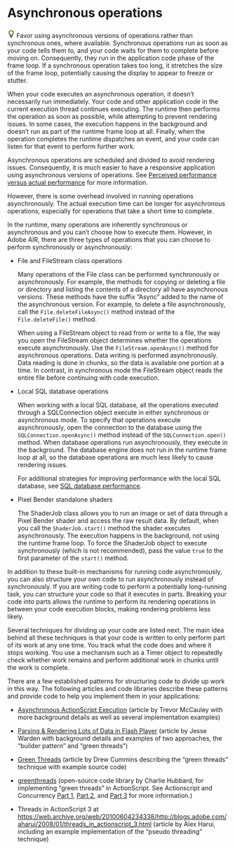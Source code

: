 # Asynchronous operations

![](../img/tip_help.png) Favor using asynchronous versions of operations rather
than synchronous ones, where available. Synchronous operations run as soon as
your code tells them to, and your code waits for them to complete before moving
on. Consequently, they run in the application code phase of the frame loop. If a
synchronous operation takes too long, it stretches the size of the frame loop,
potentially causing the display to appear to freeze or stutter.

When your code executes an asynchronous operation, it doesn’t necessarily run
immediately. Your code and other application code in the current execution
thread continues executing. The runtime then performs the operation as soon as
possible, while attempting to prevent rendering issues. In some cases, the
execution happens in the background and doesn’t run as part of the runtime frame
loop at all. Finally, when the operation completes the runtime dispatches an
event, and your code can listen for that event to perform further work.

Asynchronous operations are scheduled and divided to avoid rendering issues.
Consequently, it is much easier to have a responsive application using
asynchronous versions of operations. See
[Perceived performance versus actual performance](../introduction/perceived-performance-vs-actual-performance.md)
for more information.

However, there is some overhead involved in running operations asynchronously.
The actual execution time can be longer for asynchronous operations, especially
for operations that take a short time to complete.

In the runtime, many operations are inherently synchronous or asynchronous and
you can’t choose how to execute them. However, in Adobe AIR, there are three
types of operations that you can choose to perform synchronously or
asynchronously:

- File and FileStream class operations

  Many operations of the File class can be performed synchronously or
  asynchronously. For example, the methods for copying or deleting a file or
  directory and listing the contents of a directory all have asynchronous
  versions. These methods have the suffix “Async” added to the name of the
  asynchronous version. For example, to delete a file asynchronously, call the
  `File.deleteFileAsync()` method instead of the `File.deleteFile()` method.

  When using a FileStream object to read from or write to a file, the way you
  open the FileStream object determines whether the operations execute
  asynchronously. Use the `FileStream.openAsync()` method for asynchronous
  operations. Data writing is performed asynchronously. Data reading is done in
  chunks, so the data is available one portion at a time. In contrast, in
  synchronous mode the FileStream object reads the entire file before continuing
  with code execution.

- Local SQL database operations

  When working with a local SQL database, all the operations executed through a
  SQLConnection object execute in either synchronous or asynchronous mode. To
  specify that operations execute asynchronously, open the connection to the
  database using the `SQLConnection.openAsync()` method instead of the
  `SQLConnection.open()` method. When database operations run asynchronously,
  they execute in the background. The database engine does not run in the
  runtime frame loop at all, so the database operations are much less likely to
  cause rendering issues.

  For additional strategies for improving performance with the local SQL
  database, see
  [SQL database performance](../sql-database-performance/index.md).

- Pixel Bender standalone shaders

  The ShaderJob class allows you to run an image or set of data through a Pixel
  Bender shader and access the raw result data. By default, when you call the
  `ShaderJob.start()` method the shader executes asynchronously. The execution
  happens in the background, not using the runtime frame loop. To force the
  ShaderJob object to execute synchronously (which is not recommended), pass the
  value `true` to the first parameter of the `start()` method.

In addition to these built-in mechanisms for running code asynchronously, you
can also structure your own code to run asynchronously instead of synchronously.
If you are writing code to perform a potentially long-running task, you can
structure your code so that it executes in parts. Breaking your code into parts
allows the runtime to perform its rendering operations in between your code
execution blocks, making rendering problems less likely.

Several techniques for dividing up your code are listed next. The main idea
behind all these techniques is that your code is written to only perform part of
its work at any one time. You track what the code does and where it stops
working. You use a mechanism such as a Timer object to repeatedly check whether
work remains and perform additional work in chunks until the work is complete.

There are a few established patterns for structuring code to divide up work in
this way. The following articles and code libraries describe these patterns and
provide code to help you implement them in your applications:

- [Asynchronous ActionScript Execution](https://web.archive.org/web/20120509020649/http://www.senocular.com/flash/tutorials/asyncoperations/)
  (article by Trevor McCauley with more background details as well as several
  implementation examples)

- [Parsing & Rendering Lots of Data in Flash Player](https://web.archive.org/web/20150601191847/http://jessewarden.com/2009/02/parsing-rendering-lots-of-data-in-flash-player.html)
  (article by Jesse Warden with background details and examples of two
  approaches, the “builder pattern” and “green threads”)

- [Green Threads](https://web.archive.org/web/20121031135308/http://blog.generalrelativity.org/actionscript-30/green-threads/)
  (article by Drew Cummins describing the “green threads” technique with example
  source code)

- [greenthreads](https://code.google.com/archive/p/greenthreads/) (open-source
  code library by Charlie Hubbard, for implementing “green threads” in
  ActionScript. See Actionscript and Concurrency
  [Part 1](https://web.archive.org/web/20150504000342/http://wrongnotes.blogspot.com/2009/02/concurrency-and-actionscript-part-i-of.html),
  [Part 2](https://web.archive.org/web/20150503235745/http://wrongnotes.blogspot.com/2009/02/actionscript-and-concurrency-ii-of-iii.html),
  and
  [Part 3](https://web.archive.org/web/20160208223856/http://wrongnotes.blogspot.com/2009/02/actionscript-and-concurrency-iii-of-iii.html)
  for more information.)

- Threads in ActionScript 3 at
  <https://web.archive.org/web/20100604234338/http://blogs.adobe.com/aharui/2008/01/threads_in_actionscript_3.html>
  (article by Alex Harui, including an example implementation of the “pseudo
  threading” technique)
